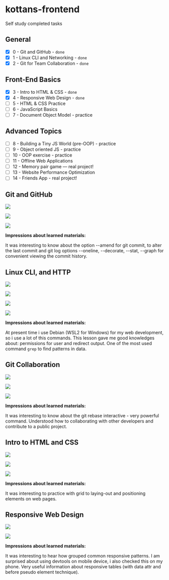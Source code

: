 # kottans-frontend
Self study completed tasks

## General
- [x] 0 - Git and GitHub - `done` 
- [x] 1 - Linux CLI and Networking - `done`
- [x] 2 - Git for Team Collaboration - `done`

## Front-End Basics
- [x] 3 - Intro to HTML & CSS - `done`
- [x] 4 - Responsive Web Design - `done`
- [ ] 5 - HTML & CSS Practice
- [ ] 6 - JavaScript Basics
- [ ] 7 - Document Object Model - practice

## Advanced Topics
- [ ] 8 - Building a Tiny JS World (pre-OOP) - practice
- [ ] 9 - Object oriented JS - practice
- [ ] 10 - OOP exercise - practice
- [ ] 11 - Offline Web Applications
- [ ] 12 - Memory pair game — real project!
- [ ] 13 - Website Performance Optimization
- [ ] 14 - Friends App - real project!

## Git and GitHub
![](task_git_basics/udacity-complete.png)

![](task_git_basics/learngitbranching-1.png)

![](task_git_basics/learngitbranching-2.png)

**Impressions about learned materials:**

It was interesting to know about the option --amend for git commit, to alter the last commit and git log options --oneline, --decorate, --stat, --graph for convenient viewing the commit history.

## Linux CLI, and HTTP
![](task_linux_cli/quiz-1.png)

![](task_linux_cli/quiz-2.png)

![](task_linux_cli/quiz-3.png)

![](task_linux_cli/quiz-4.png)

**Impressions about learned materials:**

At present time i use Debian (WSL2 for Windows) for my web development, so i use a lot of this commands. This lesson gave me good knowledges about: permissions for user and redirect output. One of the most used command `grep` to find patterns in data.

## Git Collaboration
![](task_git_collaboration/udacity-complete.png)

![](task_git_basics/learngitbranching-1.png)

![](task_git_basics/learngitbranching-2.png)

**Impressions about learned materials:**

It was interesting to know about the git rebase interactive - very powerful command. Understood how to collaborating with other developers and contribute to a public project.

## Intro to HTML and CSS
![](task_html_css_intro/udacity-complete.png)

![](task_html_css_intro/codecademy-1.png)

![](task_html_css_intro/codecademy-2.png)

**Impressions about learned materials:**

It was interesting to practice with grid to laying-out and positioning elements on web pages.

## Responsive Web Design
![](task_responsive_web_design/udacity-complete.png)

![](task_responsive_web_design/flexboxfroggy.png)

**Impressions about learned materials:**

It was interesting to hear how grouped common responsive patterns. I am surprised about using devtools on mobile device, i also checked this on my phone. Very useful information about responsive tables (with data attr and before pseudo element technique).
